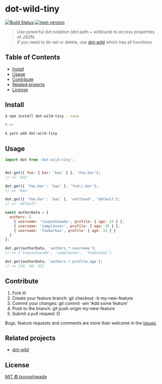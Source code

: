 # dot-wild-tiny

[![Build Status](http://img.shields.io/travis/tsuyoshiwada/dot-wild-tiny.svg?style=flat-square)](https://travis-ci.org/tsuyoshiwada/dot-wild-tiny)
[![npm version](https://img.shields.io/npm/v/dot-wild-tiny.svg?style=flat-square)](http://badge.fury.io/js/dot-wild-tiny)

> Use powerful dot notation (dot path + wildcard) to access properties of JSON.  
> If you need to do set or delete, use [dot-wild](https://github.com/tsuyoshiwada/dot-wild) which has all functions.




## Table of Contents

<!-- vim-markdown-toc Redcarpet -->

* [Install](#install)
* [Usage](#usage)
* [Contribute](#contribute)
* [Related projects](#related-projects)
* [License](#license)

<!-- vim-markdown-toc -->




## Install

```bash
$ npm install dot-wild-tiny --save

# or

$ yarn add dot-wild-tiny
```




## Usage

```javascript
import dot from 'dot-wild-tiny';


dot.get({ foo: { bar: 'baz' } }, 'foo.bar');
// => 'baz'

dot.get({ 'foo.bar': 'baz' }, 'foo\\.bar');
// => 'baz'

dot.get({ 'foo.bar': 'baz' }, 'notfound', 'default');
// => 'default'

const authorData = {
  authors: [
    { username: 'tsuyoshiwada', profile: { age: 24 } },
    { username: 'sampleuser', profile: { age: 30 } },
    { username: 'foobarbaz', profile: { age: 33 } }
  ]
};

dot.get(authorData, 'authors.*.username');
// => ['tsuyoshiwada', 'sampleuser', 'foobarbaz']

dot.get(authorData, 'authors.*.profile.age');
// => [24, 30, 33]
```




## Contribute

1. Fork it!
1. Create your feature branch: git checkout -b my-new-feature
1. Commit your changes: git commit -am 'Add some feature'
1. Push to the branch: git push origin my-new-feature
1. Submit a pull request :D

Bugs, feature requests and comments are more than welcome in the [issues](https://github.com/tsuyoshiwada/dot-wild-tiny/issues).




## Related projects

* [dot-wild](https://github.com/tsuyoshiwada/dot-wild)




## License

[MIT © tsuyoshiwada](./LICENSE)

